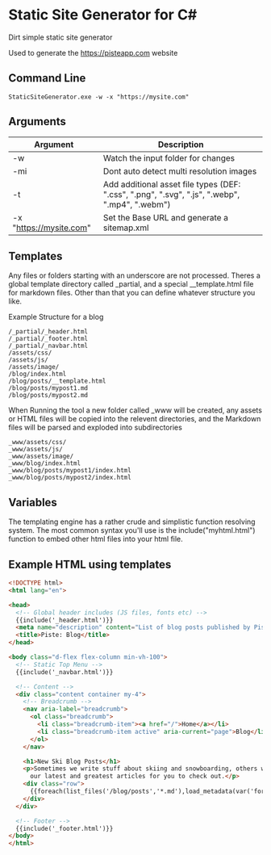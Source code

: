 # Static Site Generator for C# #

Dirt simple static site generator

Used to generate the https://pisteapp.com website

## Command Line

```
StaticSiteGenerator.exe -w -x "https://mysite.com"
```

## Arguments
| Argument      | Description      |
| ------------- | ------------- |
| -w | Watch the input folder for changes |
| -mi | Dont auto detect multi resolution images |
| -t | Add additional asset file types (DEF: ".css", ".png", ".svg", ".js", ".webp", ".mp4", ".webm") |
| -x "https://mysite.com" | Set the Base URL and generate a sitemap.xml |

## Templates

Any files or folders starting with an underscore are not processed.
Theres a global template directory called _partial, and a special __template.html file for markdown files. Other than that you can define whatever structure you like.

Example Structure for a blog
```
/_partial/_header.html
/_partial/_footer.html
/_partial/_navbar.html
/assets/css/
/assets/js/
/assets/image/
/blog/index.html
/blog/posts/__template.html
/blog/posts/mypost1.md
/blog/posts/mypost2.md
```

When Running the tool a new folder called _www will be created, any assets or HTML files will be copied into the relevent directories, and the Markdown files will be parsed and exploded into subdirectories

```
_www/assets/css/
_www/assets/js/
_www/assets/image/
_www/blog/index.html
_www/blog/posts/mypost1/index.html
_www/blog/posts/mypost2/index.html
```

## Variables
The templating engine has a rather crude and simplistic function resolving system. The most common syntax you'll use is the include("myhtml.html") function to embed other html files into your html file.

## Example HTML using templates

``` HTML
<!DOCTYPE html>
<html lang="en">

<head>
  <!-- Global header includes (JS files, fonts etc) -->
  {{include('_header.html')}}
  <meta name="description" content="List of blog posts published by Piste">
  <title>Piste: Blog</title>
</head>

<body class="d-flex flex-column min-vh-100">
  <!-- Static Top Menu -->
  {{include('_navbar.html')}}

  <!-- Content -->
  <div class="content container my-4">
    <!-- Breadcrumb -->
    <nav aria-label="breadcrumb">
      <ol class="breadcrumb">
        <li class="breadcrumb-item"><a href="/">Home</a></li>
        <li class="breadcrumb-item active" aria-current="page">Blog</li>
      </ol>
    </nav>

    <h1>New Ski Blog Posts</h1>
    <p>Sometimes we write stuff about skiing and snowboarding, others we write about whatever takes our fancy! These are
      our latest and greatest articles for you to check out.</p>
    <div class="row">
      {{foreach(list_files('/blog/posts','*.md'),load_metadata(var('foreach.key'), include('_blogpost_stub.html')))}}
    </div>
  </div>

  <!-- Footer -->
  {{include('_footer.html')}}
</body>
</html>
```
